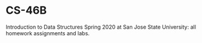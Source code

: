 # CS-46B
Introduction to Data Structures Spring 2020 at San Jose State University: all homework assignments and labs.
